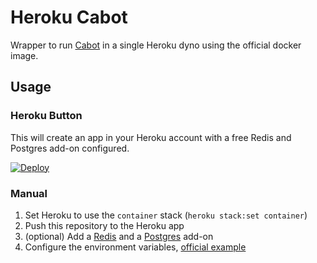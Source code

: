 # Heroku Cabot

Wrapper to run [Cabot](https://cabotapp.com) in a single Heroku dyno using the official docker image.

## Usage

### Heroku Button

This will create an app in your Heroku account with a free Redis and Postgres add-on configured.

[![Deploy](https://www.herokucdn.com/deploy/button.svg)](https://heroku.com/deploy)

### Manual

1. Set Heroku to use the `container` stack (`heroku stack:set container`)
2. Push this repository to the Heroku app
3. (optional) Add a [Redis](https://elements.heroku.com/addons/heroku-redis) and a [Postgres](https://elements.heroku.com/addons/heroku-postgresql) add-on
4. Configure the environment variables, [official example](https://github.com/arachnys/cabot/blob/master/conf/production.env.example)

